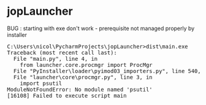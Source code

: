 # jopLauncher

BUG : starting with exe don't work - prerequisite not managed properly by installer
<pre>
C:\Users\nicol\PycharmProjects\jopLauncher>dist\main.exe
Traceback (most recent call last):
  File "main.py", line 4, in <module>
    from launcher.core.procmgr import ProcMgr
  File "PyInstaller\loader\pyimod03_importers.py", line 540, in exec_module
  File "launcher\core\procmgr.py", line 3, in <module>
    import psutil
ModuleNotFoundError: No module named 'psutil'
[16108] Failed to execute script main
</pre>

